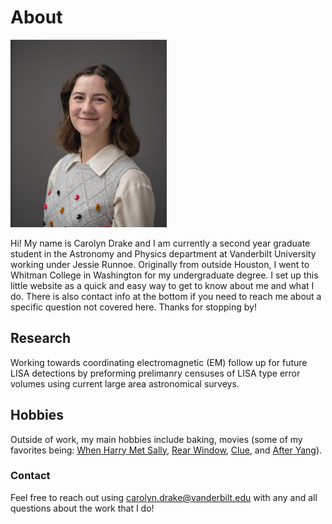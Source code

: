 # About

<img src="211202nmVUPhysics_1040.jpg" width="250" height="300">

Hi! My name is Carolyn Drake and I am currently a second year graduate student in the Astronomy and Physics department at Vanderbilt University working under Jessie Runnoe. Originally from outside Houston, I went to Whitman College in Washington for my undergraduate degree. I set up this little website as a quick and easy way to get to know about me and what I do. There is also contact info at the bottom if you need to reach me about a specific question not covered here. Thanks for stopping by!

## Research

Working towards coordinating electromagnetic (EM) follow up for future LISA detections by preforming prelimanry censuses of LISA type error volumes using current large area astronomical surveys.

## Hobbies

Outside of work, my main hobbies include baking, movies (some of my favorites being: [When Harry Met Sally](https://www.imdb.com/title/tt0098635/), [Rear Window](https://www.imdb.com/title/tt0047396/?ref_=fn_al_tt_1), [Clue](https://www.imdb.com/title/tt0088930/?ref_=fn_al_tt_1), and [After Yang](https://www.imdb.com/title/tt8633464/?ref_=fn_al_tt_1)).



### Contact

Feel free to reach out using carolyn.drake@vanderbilt.edu with any and all questions about the work that I do!

